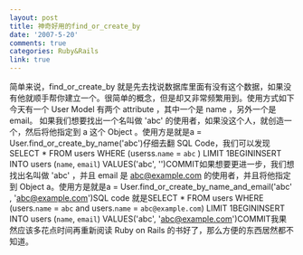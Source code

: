 ```yaml
---
layout: post
title: 神奇好用的find_or_create_by
date: '2007-5-20'
comments: true
categories: Ruby&Rails
link: true
---
```

简单来说，find_or_create_by 就是先去找说数据库里面有没有这个数据，如果没有他就顺手帮你建立一个。很简单的概念，但是却又非常频繁用到。使用方式如下今天有一个 User Model 有两个 attribute ，其中一个是 name ，另外一个是 email。 如果我们想要找出一个名叫做 'abc' 的使用者，如果没这个人，就创造一个，然后将他指定到 a 这个 Object 。使用方是就是a = User.find_or_create_by_name('abc')仔细去翻 SQL Code，我们可以发现SELECT * FROM users WHERE (userss.`name` = `abc` ) LIMIT 1BEGININSERT INTO users (`name`, `email`) VALUES('abc', '')COMMIT如果想要更进一步，我们想找出名叫做 'abc' ，并且 email 是 abc@example.com 的使用者，并且将他指定到 Object a。使用方是就是a = User.find_or_create_by_name_and_email('abc' , 'abc@example.com')SQL code 就是SELECT * FROM users WHERE (users.`name` = `abc` and users.`name` = `abc@example.com`) LIMIT 1BEGININSERT INTO users (`name`, `email`) VALUES('abc', 'abc@example.com')COMMIT我果然应该多花点时间再重新阅读 Ruby on Rails 的书好了，那么方便的东西居然都不知道。

